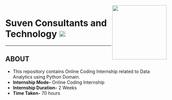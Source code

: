 <img src="https://user-images.githubusercontent.com/87115309/130560121-0f69f69a-caf2-4723-836b-3645641daa66.png" align="right" width="170" height="170">

# Suven Consultants and Technology [<img src="https://upload.wikimedia.org/wikipedia/commons/thumb/5/53/Google_%22G%22_Logo.svg/1200px-Google_%22G%22_Logo.svg.png" width="20">](www.suvenconsultants.com)
----
## ABOUT
- This repository contains Online Coding Internship related to Data Analytics using Python Domain.
- **Internship Mode-** Online Coding Internship
- **Internship Duration-** 2 Weeks
- **Time Taken-** 70 hours
